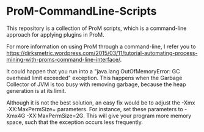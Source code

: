 # ProM-CommandLine-Scripts
This repository is a collection of ProM scripts, which is a command-line approach for applying plugins in ProM.

For more information on using ProM through a command-line, I refer you to https://dirksmetric.wordpress.com/2015/03/11/tutorial-automating-process-mining-with-proms-command-line-interface/.

It could happen that you run into a "java.lang.OutOfMemoryError: GC overhead limit exceeded" exception.
This happens when the Garbage Collector of JVM is too busy with removing garbage, because the heap generation is at its limit.

Although it is not the best solution, an easy fix would be to adjust the -Xmx -XX:MaxPermSize= parameters. For instance, set these parameters to -Xmx4G -XX:MaxPermSize=2G. This will give your program more memory space, such that the exception occurs less frequently.
